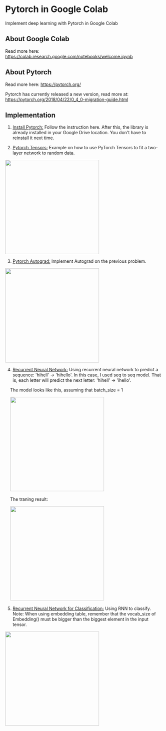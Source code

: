 # Pytorch in Google Colab

Implement deep learning with Pytorch in Google Colab 

## About Google Colab
Read more here: https://colab.research.google.com/notebooks/welcome.ipynb

## About Pytorch
Read more here: https://pytorch.org/

Pytorch has currently released a new version, read more at: https://pytorch.org/2018/04/22/0_4_0-migration-guide.html

## Implementation

1. [Install Pytorch:](../master/Colab_With_Pytorch.ipynb) Follow the instruction here. After this, the library is already installed in your Google Drive location. You don't have to reinstall it next time.

2. [Pytorch Tensors:](../master/PytorchTensorsWithGraph.py) Example on how to use PyTorch Tensors to fit a two-layer network to random data.

<img src="../master/picture/2.png" width="300">

3. [Pytorch Autograd:](../master/GradWithGraph.py) Implement Autograd on the previous problem.

<img src="../master/picture/3.png" width="300">

4. [Recurrent Neural Network:](../master/rnn.ipynb) Using recurrent neural network to predict a sequence: 'hihell' -> 'hihello'. In this case, I used seq to seq model. That is, each letter will predict the next letter: 'hihell' -> 'ihello'.

&nbsp;&nbsp;&nbsp;&nbsp;The model looks like this, assuming that batch_size = 1

&nbsp;&nbsp;&nbsp;&nbsp;<img src="../master/picture/rnn.jpg" width="300">

&nbsp;&nbsp;&nbsp;&nbsp;The traning result:

&nbsp;&nbsp;&nbsp;&nbsp;<img src="../master/picture/4.png" width="300">

5. [Recurrent Neural Network for Classification:](../master/RnnClassification.ipynb) Using RNN to classify. Note: When using embedding table, remember that the vocab_size of Embedding() must be bigger than the biggest element in the input tensor.

<img src="../master/picture/RnnClassification.jpg" width="300">
